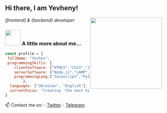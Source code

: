 <h2> Hi there, I am Yevheny!</h2>
<img align='right' src="https://avatars.githubusercontent.com/u/43493031?v=4" width="230" height="230">
<p><em> [frontend] & {backend} developer</em></p>


### <img src="https://media.giphy.com/media/cmCEsJZHYBPels360q/giphy.gif" width="50"> A little more about me...  

```javascript
const profile = {
 fullName: "Yevhen",
 programmingSkills: {
    clientSoftware: ["HTML5","CSS3","JavaScript"],
    serverSoftware: ["Node.js","LAMP","nginx","docker"],
    programmingLang:["Javascript","Python","PHP"]
        },
  languages: ["Ukrainan", "English"],
  currentFocus: "Creating 'the next big thing' "
}
```

📫 Contact me on: 
    - [Twitter](https://twitter.com/y_e_v_h_e_n_y)
    - [Telegram](https://t.me/y_e_v_h_e_n_y)
